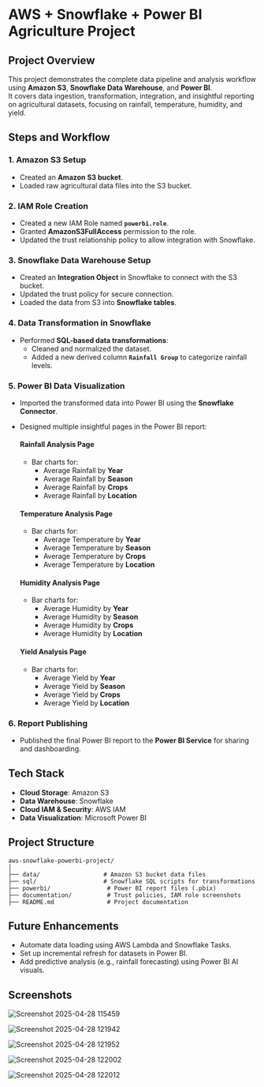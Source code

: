 # AWS + Snowflake + Power BI Agriculture Project

## Project Overview
This project demonstrates the complete data pipeline and analysis workflow using **Amazon S3**, **Snowflake Data Warehouse**, and **Power BI**.  
It covers data ingestion, transformation, integration, and insightful reporting on agricultural datasets, focusing on rainfall, temperature, humidity, and yield.


## Steps and Workflow

### 1. Amazon S3 Setup
- Created an **Amazon S3 bucket**.
- Loaded raw agricultural data files into the S3 bucket.

### 2. IAM Role Creation
- Created a new IAM Role named **`powerbi.role`**.
- Granted **AmazonS3FullAccess** permission to the role.
- Updated the trust relationship policy to allow integration with Snowflake.

### 3. Snowflake Data Warehouse Setup
- Created an **Integration Object** in Snowflake to connect with the S3 bucket.
- Updated the trust policy for secure connection.
- Loaded the data from S3 into **Snowflake tables**.

### 4. Data Transformation in Snowflake
- Performed **SQL-based data transformations**:
  - Cleaned and normalized the dataset.
  - Added a new derived column **`Rainfall Group`** to categorize rainfall levels.

### 5. Power BI Data Visualization
- Imported the transformed data into Power BI using the **Snowflake Connector**.
- Designed multiple insightful pages in the Power BI report:
  
  #### Rainfall Analysis Page
  - Bar charts for:
    - Average Rainfall by **Year**
    - Average Rainfall by **Season**
    - Average Rainfall by **Crops**
    - Average Rainfall by **Location**
  
  #### Temperature Analysis Page
  - Bar charts for:
    - Average Temperature by **Year**
    - Average Temperature by **Season**
    - Average Temperature by **Crops**
    - Average Temperature by **Location**

  #### Humidity Analysis Page
  - Bar charts for:
    - Average Humidity by **Year**
    - Average Humidity by **Season**
    - Average Humidity by **Crops**
    - Average Humidity by **Location**

  #### Yield Analysis Page
  - Bar charts for:
    - Average Yield by **Year**
    - Average Yield by **Season**
    - Average Yield by **Crops**
    - Average Yield by **Location**

### 6. Report Publishing
- Published the final Power BI report to the **Power BI Service** for sharing and dashboarding.

## Tech Stack

- **Cloud Storage**: Amazon S3
- **Data Warehouse**: Snowflake
- **Cloud IAM & Security**: AWS IAM
- **Data Visualization**: Microsoft Power BI

## Project Structure

```
aws-snowflake-powerbi-project/
│
├── data/                  # Amazon S3 bucket data files
├── sql/                   # Snowflake SQL scripts for transformations
├── powerbi/                # Power BI report files (.pbix)
├── documentation/          # Trust policies, IAM role screenshots
├── README.md               # Project documentation
```


## Future Enhancements
- Automate data loading using AWS Lambda and Snowflake Tasks.
- Set up incremental refresh for datasets in Power BI.
- Add predictive analysis (e.g., rainfall forecasting) using Power BI AI visuals.


## Screenshots

![Screenshot 2025-04-28 115459](https://github.com/user-attachments/assets/3d6b81ff-ae5f-44a7-877f-5fdb86124782)

![Screenshot 2025-04-28 121942](https://github.com/user-attachments/assets/1a430775-e0fe-4e32-a391-67118aa06383)

![Screenshot 2025-04-28 121952](https://github.com/user-attachments/assets/8e40c390-6c2b-4987-9374-4c63aa7f04b6)

![Screenshot 2025-04-28 122002](https://github.com/user-attachments/assets/f8b120bd-ba23-4f07-b658-cb3f49e14946)

![Screenshot 2025-04-28 122012](https://github.com/user-attachments/assets/21852d2c-95a1-41ac-9834-3926abf588c9)


